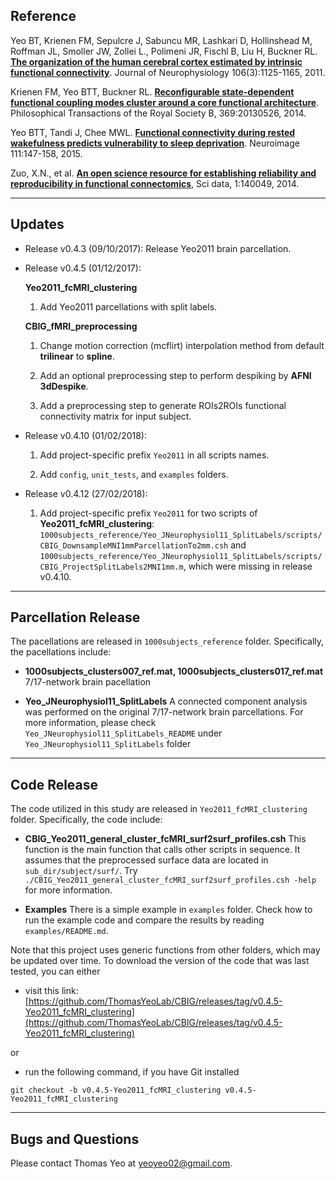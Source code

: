 ## Reference

Yeo BT, Krienen FM, Sepulcre J, Sabuncu MR, Lashkari D, Hollinshead M, Roffman JL, Smoller JW, Zollei L., Polimeni JR, Fischl B, Liu H, Buckner RL. [**The organization of the human cerebral cortex estimated by intrinsic functional connectivity**](http://www.ncbi.nlm.nih.gov/pubmed/21653723). Journal of Neurophysiology 106(3):1125-1165, 2011.

Krienen FM, Yeo BTT, Buckner RL. [**Reconfigurable state-dependent functional coupling modes cluster around a core functional architecture**](http://people.csail.mit.edu/ythomas/publications/2014TaskDependentCouplingModes-PTBS.pdf). Philosophical Transactions of the Royal Society B, 369:20130526, 2014.

Yeo BTT, Tandi J, Chee MWL. [**Functional connectivity during rested wakefulness predicts vulnerability to sleep deprivation**](http://people.csail.mit.edu/ythomas/publications/2015SleepDeprivation-NeuroImage.pdf). Neuroimage 111:147-158, 2015. 

Zuo, X.N., et al. [**An open science resource for establishing reliability and reproducibility in functional connectomics**](https://www.nature.com/articles/sdata201449.pdf), Sci data, 1:140049, 2014.

----

## Updates
- Release v0.4.3 (09/10/2017): Release Yeo2011 brain parcellation.
- Release v0.4.5 (01/12/2017):

	**Yeo2011_fcMRI_clustering**
	
	1. Add Yeo2011 parcellations with split labels.
	
	**CBIG_fMRI_preprocessing**
	
	1. Change motion correction (mcflirt) interpolation method from default **trilinear** to **spline**.
	
	2. Add an optional preprocessing step to perform despiking by **AFNI 3dDespike**.
	
	3. Add a preprocessing step to generate ROIs2ROIs functional connectivity matrix for input subject. 
	
- Release v0.4.10 (01/02/2018):

    1. Add project-specific prefix `Yeo2011` in all scripts names.
    
    2. Add `config`, `unit_tests`, and `examples` folders.
    
- Release v0.4.12 (27/02/2018): 

    1. Add project-specific prefix `Yeo2011` for two scripts of **Yeo2011_fcMRI_clustering**: `1000subjects_reference/Yeo_JNeurophysiol11_SplitLabels/scripts/CBIG_DownsampleMNI1mmParcellationTo2mm.csh` and `1000subjects_reference/Yeo_JNeurophysiol11_SplitLabels/scripts/CBIG_ProjectSplitLabels2MNI1mm.m`, which were missing in release v0.4.10.
 
----

## Parcellation Release
The pacellations are released in `1000subjects_reference` folder. Specifically, the pacellations include:
- **1000subjects_clusters007_ref.mat, 1000subjects_clusters017_ref.mat**
7/17-network brain pacellation

- **Yeo_JNeurophysiol11_SplitLabels**
A connected component analysis was performed on the original 7/17-network brain parcellations. For more information, please check `Yeo_JNeurophysiol11_SplitLabels_README` under `Yeo_JNeurophysiol11_SplitLabels` folder

----

## Code Release
The code utilized in this study are released in `Yeo2011_fcMRI_clustering` folder. Specifically, the code include:
- **CBIG_Yeo2011_general_cluster_fcMRI_surf2surf_profiles.csh**
This function is the main function that calls other scripts in sequence. It assumes that the preprocessed surface data are located in `sub_dir/subject/surf/`. Try `./CBIG_Yeo2011_general_cluster_fcMRI_surf2surf_profiles.csh -help` for more information.

- **Examples**
There is a simple example in `examples` folder. Check how to run the example code and compare the results by reading `examples/README.md`.

Note that this project uses generic functions from other folders, which may be updated over time. To download the version of the code that was last tested, you can either

- visit this link:
[https://github.com/ThomasYeoLab/CBIG/releases/tag/v0.4.5-Yeo2011_fcMRI_clustering](https://github.com/ThomasYeoLab/CBIG/releases/tag/v0.4.5-Yeo2011_fcMRI_clustering)

or

- run the following command, if you have Git installed
 
```
git checkout -b v0.4.5-Yeo2011_fcMRI_clustering v0.4.5-Yeo2011_fcMRI_clustering
```

----

## Bugs and Questions

Please contact Thomas Yeo at yeoyeo02@gmail.com.

